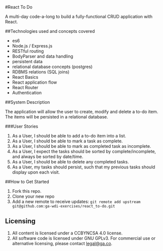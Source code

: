 #React To Do

A multi-day code-a-long to build a fully-functional CRUD application with React.

##Technologies used and concepts covered

 - es6
 - Node.js / Express.js
 - RESTful routing
 - BodyParser and data handling
 - persistent data
 - relational database concepts (postgres)
 - RDBMS relations (SQL joins)
 - React Basics
 - React application flow
 - React Router
 - Authentication


##System Description

The application will allow the user to create, modify and delete a to-do item. The items will be persisted in a relational database.

###User Stories

 1. As a User, I should be able to add a to-do item into a list.
 2. As a User, I should be able to mark a task as complete.
 3. As a User, I should be able to mark as completed task as incomplete. 
 4. As a User, I expect the tasks should be sorted by complete/incomplete, and always be sorted by date/time.
 5. As a User, I should be able to delete any completed tasks.
 5. As a User, my tasks should persist, such that my previous tasks should display upon each visit.

##How to Get Started
1. Fork this repo.
2. Clone your new repo
3. Add a new remote to receive updates: `git remote add upstream git@github.com:ga-wdi-exercises/react_to-do.git`


## Licensing
 1. All content is licensed under a CC­BY­NC­SA 4.0 license.
 2. All software code is licensed under GNU GPLv3. For commercial use or alternative licensing, please contact legal@ga.co.
